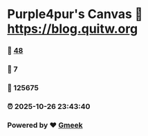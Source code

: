 # Purple4pur's Canvas :link: https://blog.quitw.org 
### :page_facing_up: [48](https://blog.quitw.org/tag.html) 
### :speech_balloon: 7 
### :hibiscus: 125675 
### :alarm_clock: 2025-10-26 23:43:40 
### Powered by :heart: [Gmeek](https://github.com/Meekdai/Gmeek)
